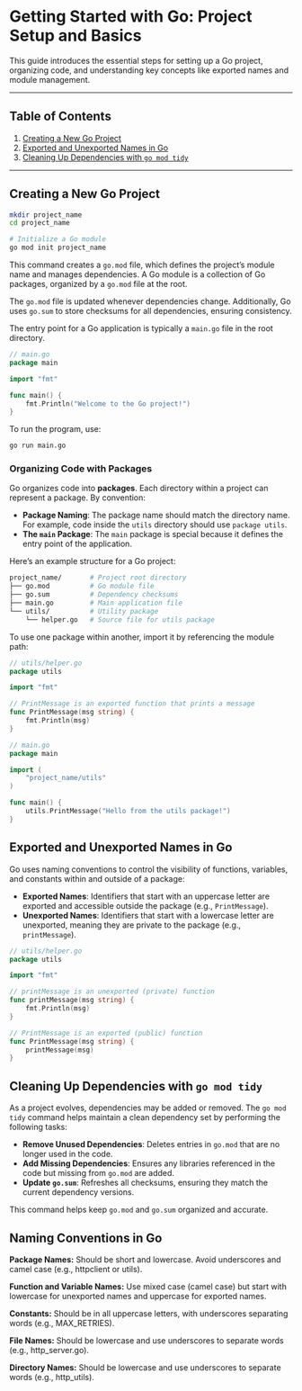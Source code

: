 # Getting Started with Go: Project Setup and Basics

This guide introduces the essential steps for setting up a Go project, organizing code, and understanding key concepts like exported names and module management.

---

## Table of Contents

1. [Creating a New Go Project](#creating-a-new-go-project)
2. [Exported and Unexported Names in Go](#exported-and-unexported-names-in-go)
3. [Cleaning Up Dependencies with `go mod tidy`](#cleaning-up-dependencies-with-go-mod-tidy)

---

## Creating a New Go Project

```bash
mkdir project_name
cd project_name

# Initialize a Go module
go mod init project_name
```

This command creates a `go.mod` file, which defines the project’s module name and manages dependencies. A Go module is a collection of Go packages, organized by a `go.mod` file at the root.

The `go.mod` file is updated whenever dependencies change. Additionally, Go uses `go.sum` to store checksums for all dependencies, ensuring consistency.

The entry point for a Go application is typically a `main.go` file in the root directory.

```go
// main.go
package main

import "fmt"

func main() {
    fmt.Println("Welcome to the Go project!")
}
```

To run the program, use:

```bash
go run main.go
```

### Organizing Code with Packages

Go organizes code into **packages**. Each directory within a project can represent a package. By convention:

- **Package Naming**: The package name should match the directory name. For example, code inside the `utils` directory should use `package utils`.
- **The `main` Package**: The `main` package is special because it defines the entry point of the application.

Here’s an example structure for a Go project:

```bash
project_name/       # Project root directory
├── go.mod          # Go module file
├── go.sum          # Dependency checksums
├── main.go         # Main application file
└── utils/          # Utility package
    └── helper.go   # Source file for utils package
```

To use one package within another, import it by referencing the module path:

```go
// utils/helper.go
package utils

import "fmt"

// PrintMessage is an exported function that prints a message
func PrintMessage(msg string) {
    fmt.Println(msg)
}

// main.go
package main

import (
    "project_name/utils"
)

func main() {
    utils.PrintMessage("Hello from the utils package!")
}
```

## Exported and Unexported Names in Go

Go uses naming conventions to control the visibility of functions, variables, and constants within and outside of a package:

- **Exported Names**: Identifiers that start with an uppercase letter are exported and accessible outside the package (e.g., `PrintMessage`).
- **Unexported Names**: Identifiers that start with a lowercase letter are unexported, meaning they are private to the package (e.g., `printMessage`).

```go
// utils/helper.go
package utils

import "fmt"

// printMessage is an unexported (private) function
func printMessage(msg string) {
    fmt.Println(msg)
}

// PrintMessage is an exported (public) function
func PrintMessage(msg string) {
    printMessage(msg)
}
```

## Cleaning Up Dependencies with `go mod tidy`

As a project evolves, dependencies may be added or removed. The `go mod tidy` command helps maintain a clean dependency set by performing the following tasks:

- **Remove Unused Dependencies**: Deletes entries in `go.mod` that are no longer used in the code.
- **Add Missing Dependencies**: Ensures any libraries referenced in the code but missing from `go.mod` are added.
- **Update `go.sum`**: Refreshes all checksums, ensuring they match the current dependency versions.

This command helps keep `go.mod` and `go.sum` organized and accurate.

## Naming Conventions in Go

**Package Names:** Should be short and lowercase. Avoid underscores and camel case (e.g., httpclient or utils).

**Function and Variable Names:** Use mixed case (camel case) but start with lowercase for unexported names and uppercase for exported names.

**Constants:** Should be in all uppercase letters, with underscores separating words (e.g., MAX_RETRIES).

**File Names:** Should be lowercase and use underscores to separate words (e.g., http_server.go).

**Directory Names:** Should be lowercase and use underscores to separate words (e.g., http_utils).

